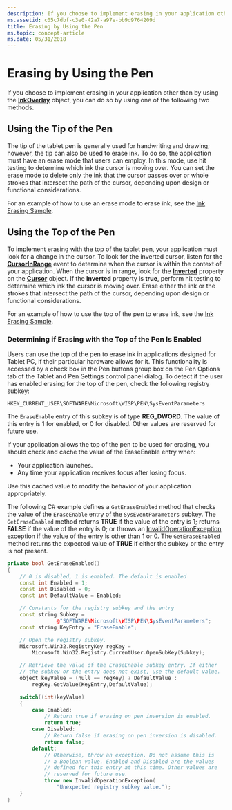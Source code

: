 ```yaml
---
description: If you choose to implement erasing in your application other than by using the InkOverlay object, you can do so by using one of the following two methods.
ms.assetid: c05c7dbf-c3e0-42a7-a97e-bb9d9764209d
title: Erasing by Using the Pen
ms.topic: concept-article
ms.date: 05/31/2018
---
```


# Erasing by Using the Pen

If you choose to implement erasing in your application other than by using the [**InkOverlay**](inkoverlay-class.md) object, you can do so by using one of the following two methods.

## Using the Tip of the Pen

The tip of the tablet pen is generally used for handwriting and drawing; however, the tip can also be used to erase ink. To do so, the application must have an erase mode that users can employ. In this mode, use hit testing to determine which ink the cursor is moving over. You can set the erase mode to delete only the ink that the cursor passes over or whole strokes that intersect the path of the cursor, depending upon design or functional considerations.

For an example of how to use an erase mode to erase ink, see the [Ink Erasing Sample](ink-erasing-sample.md).

## Using the Top of the Pen

To implement erasing with the top of the tablet pen, your application must look for a change in the cursor. To look for the inverted cursor, listen for the [**CursorInRange**](inkoverlay-cursorinrange.md) event to determine when the cursor is within the context of your application. When the cursor is in range, look for the [**Inverted**](/windows/desktop/api/msinkaut/nf-msinkaut-iinkcursor-get_inverted) property on the [**Cursor**](/windows/desktop/api/msinkaut/nn-msinkaut-iinkcursor) object. If the **Inverted** property is **true**, perform hit testing to determine which ink the cursor is moving over. Erase either the ink or the strokes that intersect the path of the cursor, depending upon design or functional considerations.

For an example of how to use the top of the pen to erase ink, see the [Ink Erasing Sample](ink-erasing-sample.md).

### Determining if Erasing with the Top of the Pen Is Enabled

Users can use the top of the pen to erase ink in applications designed for Tablet PC, if their particular hardware allows for it. This functionality is accessed by a check box in the Pen buttons group box on the Pen Options tab of the Tablet and Pen Settings control panel dialog. To detect if the user has enabled erasing for the top of the pen, check the following registry subkey:

`HKEY_CURRENT_USER\SOFTWARE\Microsoft\WISP\PEN\SysEventParameters`

The `EraseEnable` entry of this subkey is of type **REG\_DWORD**. The value of this entry is 1 for enabled, or 0 for disabled. Other values are reserved for future use.

If your application allows the top of the pen to be used for erasing, you should check and cache the value of the EraseEnable entry when:

-   Your application launches.
-   Any time your application receives focus after losing focus.

Use this cached value to modify the behavior of your application appropriately.

The following C\# example defines a `GetEraseEnabled` method that checks the value of the `EraseEnable` entry of the `SysEventParameters` subkey. The `GetEraseEnabled` method returns **TRUE** if the value of the entry is 1; returns **FALSE** if the value of the entry is 0; or throws an [InvalidOperationException](/dotnet/api/system.invalidoperationexception) exception if the value of the entry is other than 1 or 0. The `GetEraseEnabled` method returns the expected value of **TRUE** if either the subkey or the entry is not present.


```C++
private bool GetEraseEnabled()
{
    // 0 is disabled, 1 is enabled. The default is enabled
    const int Enabled = 1;
    const int Disabled = 0;
    const int DefaultValue = Enabled;

    // Constants for the registry subkey and the entry
    const string Subkey =
                @"SOFTWARE\Microsoft\WISP\PEN\SysEventParameters";
    const string KeyEntry = "EraseEnable";

    // Open the registry subkey.
    Microsoft.Win32.RegistryKey regKey =
        Microsoft.Win32.Registry.CurrentUser.OpenSubKey(Subkey);

    // Retrieve the value of the EraseEnable subkey entry. If either
    // the subkey or the entry does not exist, use the default value.
    object keyValue = (null == regKey) ? DefaultValue :
        regKey.GetValue(KeyEntry,DefaultValue);

    switch((int)keyValue)
    {
        case Enabled:
            // Return true if erasing on pen inversion is enabled. 
            return true;
        case Disabled:
            // Return false if erasing on pen inversion is disabled. 
            return false;
        default:
            // Otherwise, throw an exception. Do not assume this is
            // a Boolean value. Enabled and Disabled are the values
            // defined for this entry at this time. Other values are
            // reserved for future use.
            throw new InvalidOperationException(
                "Unexpected registry subkey value.");
    }
}
```



 

 
